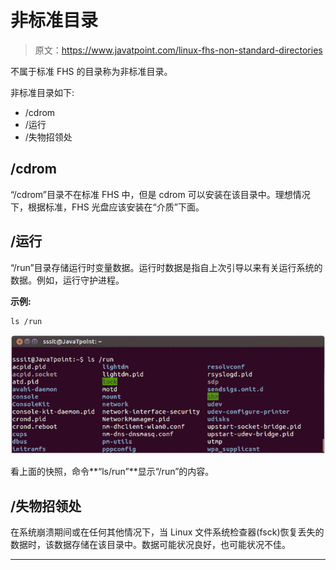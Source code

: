 # 非标准目录

> 原文：<https://www.javatpoint.com/linux-fhs-non-standard-directories>

不属于标准 FHS 的目录称为非标准目录。

非标准目录如下:

*   /cdrom
*   /运行
*   /失物招领处

## /cdrom

“/cdrom”目录不在标准 FHS 中，但是 cdrom 可以安装在该目录中。理想情况下，根据标准，FHS 光盘应该安装在“介质”下面。

## /运行

“/run”目录存储运行时变量数据。运行时数据是指自上次引导以来有关运行系统的数据。例如，运行守护进程。

**示例:**

```
ls /run

```

![Linux fhs non standar directories](img/19943381c090cc3044d0ff34a90dccc9.png)

看上面的快照，命令**“ls/run”**显示“/run”的内容。

## /失物招领处

在系统崩溃期间或在任何其他情况下，当 Linux 文件系统检查器(fsck)恢复丢失的数据时，该数据存储在该目录中。数据可能状况良好，也可能状况不佳。

* * *